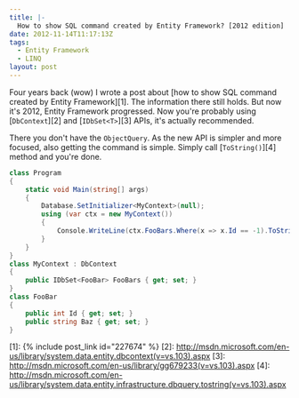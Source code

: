 ```yaml
---
title: |-
  How to show SQL command created by Entity Framework? [2012 edition]
date: 2012-11-14T11:17:13Z
tags:
  - Entity Framework
  - LINQ
layout: post
---
```

Four years back (wow) I wrote a post about [how to show SQL command created by Entity Framework][1]. The information there still holds. But now it's 2012, Entity Framework progressed. Now you're probably using [`DbContext`][2] and [`IDbSet<T>`][3] APIs, it's actually recommended.

There you don't have the `ObjectQuery`. As the new API is simpler and more focused, also getting the command is simple. Simply call [`ToString()`][4] method and you're done.

```csharp
class Program
{
	static void Main(string[] args)
	{
		Database.SetInitializer<MyContext>(null);
		using (var ctx = new MyContext())
		{
			Console.WriteLine(ctx.FooBars.Where(x => x.Id == -1).ToString());
		}
	}
}
class MyContext : DbContext
{
	public IDbSet<FooBar> FooBars { get; set; }
}
class FooBar
{
	public int Id { get; set; }
	public string Baz { get; set; }
}
```

[1]: {% include post_link id="227674" %}
[2]: http://msdn.microsoft.com/en-us/library/system.data.entity.dbcontext(v=vs.103).aspx
[3]: http://msdn.microsoft.com/en-us/library/gg679233(v=vs.103).aspx
[4]: http://msdn.microsoft.com/en-us/library/system.data.entity.infrastructure.dbquery.tostring(v=vs.103).aspx